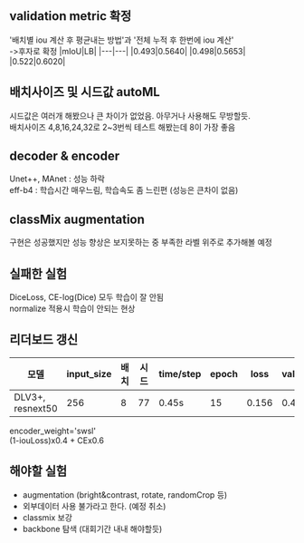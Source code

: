 ## validation metric 확정
'배치별 iou 계산 후 평균내는 방법'과 '전체 누적 후 한번에 iou 계산'<br>
->후자로 확정
|mIoU|LB|
|---|---|
|0.493|0.5640|
|0.498|0.5653|
|0.522|0.6020|

## 배치사이즈 및 시드값 autoML
시드값은 여러개 해봤으나 큰 차이가 없었음. 아무거나 사용해도 무방할듯. <br>
배치사이즈 4,8,16,24,32로 2~3번씩 테스트 해봤는데 8이 가장 좋음

## decoder & encoder
Unet++, MAnet : 성능 하락<br>
eff-b4 : 학습시간 매우느림, 학습속도 좀 느린편 (성능은 큰차이 없음)

## classMix augmentation
구현은 성공했지만 성능 향상은 보지못하는 중
부족한 라벨 위주로 추가해볼 예정

## 실패한 실험
DiceLoss, CE-log(Dice) 모두 학습이 잘 안됨<br>
normalize 적용시 학습이 안되는 현상


## 리더보드 갱신
|모델|input_size|배치|시드|time/step|epoch|loss|val_loss|val_mIoU1|val_mIoU2|LB score|
|------|---|---|---|---|---|---|---|---|---|---|
|DLV3+, resnext50|256|8|77|0.45s|15|0.156|0.422|0.448|0.522|0.6020|

encoder_weight='swsl'<br>
(1-iouLoss)x0.4 + CEx0.6


## 해야할 실험
- augmentation (bright&contrast, rotate, randomCrop 등)
- 외부데이터 사용 불가라고 한다. (예정 취소)
- classmix 보강
- backbone 탐색 (대회기간 내내 해야할듯)
